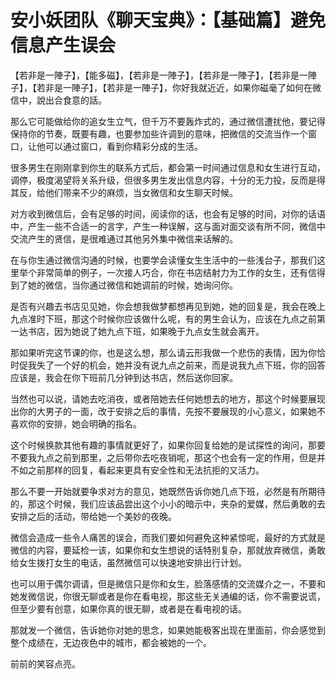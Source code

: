 # 安小妖团队《聊天宝典》：【基础篇】避免信息产生误会

【若非是一陣子】，【能多磁】，【若非是一陣子】，【若非是一陣子】，【若非是一陣子】，【若非是一陣子】，【若非是一陣子】，你好我就近近，如果你磁毫了如何在微信中，說出合食意的話。

那么它可能做给你的追女生立气，但千万不要轰炸式的，通过微信遭扰他，要记得保持你的节奏，既要有趣，也要参加些许调到的意味，把微信的交流当作一个窗口，让他可以通过窗口，看到你精彩分成的生活。

很多男生在刚刚拿到你生的联系方式后，都会第一时间通过信息和女生进行互动，调停，极度渴望将关系升级，但很多男生发出信息内容，十分的无力投，反而是得其反，给他们带来不少的麻烦，当女微信和女生聊天时候。

对方收到微信后，会有足够的时间，阅读你的话，也会有足够的时间，对你的话语中，产生一些不合适一的言字，产生一种误解，这与面对面交谈有所不同，微信中交流产生的贤信，是很难通过其他另外集中微信来话解的。

在与你生通过微信沟通的时候，也要学会读懂女生生活中的一些浅台子，那我们这里举个非常简单的例子，一次接人巧合，你在书店结射力为工作的女生，还有信得到了她的微信，当你通过微信和她调前的时候，她询问你。

是否有兴趣去书店见见她，你会想我做梦都想再见到她，她的回复是，我会在晚上九点准时下班，那这个时候你应该做什么呢，有的男生会认为，应该在九点之前第一达书店，因为她说了她九点下班，如果晚于九点女生就会离开。

那如果听完这节课的你，也是这么想，那么请云形我做一个悲伤的表情，因为你恰时促我失了一个好的机会，她并没有说九点之前来，而是说我九点下班，你的回答应该是，我会在你下班前几分钟到达书店，然后送你回家。

当然也可以说，请她去吃消夜，或者陪她去任何她想去的地方，那这个时候要展现出你的大男子的一面，改于安排之后的事情，先按不要展现的小心意义，如果她不喜欢你的安排，她会明确的指名。

这个时候换款其他有趣的事情就更好了，如果你回复给她的是试探性的询问，那要不要我九点之前到那里，之后带你去吃夜销呢，那这个也会有一定的作用，但是并不如之前那样的回复，看起来更具有安全性和无法抗拒的又活力。

那么不要一开始就要争求对方的意见，她既然告诉你她几点下班，必然是有所期待的，那这个时候，我们应该品尝出这个小小的暗示中，夹杂的爱媒，然后勇敢的去安排之后的活动，带给她一个美妙的夜晚。

微信会造成一些令人痛苦的误会，而我们要如何避免这种紧惊呢，最好的方式就是微信的内容，要延检一该，如果你和女生想说的话特别复杂，那就放弃微信，勇敢给女生拨打女生的电话，虽然微信可以快速地安排出行计划。

也可以用于偶尔调请，但是微信只是你和女生，脸落感情的交流媒介之一，不要和她发微信说，你很无聊或者是你在看电视，那这些无关通编的话，你不需要说谎，但至少要有创意，如果你真的很无聊，或者是在看电视的话。

那就发一个微信，告诉她你对她的思念，如果她能极客出现在里面前，你会感觉到整个成绩在，无边夜色中的城市，都会被她的一个。

前前的笑容点亮。